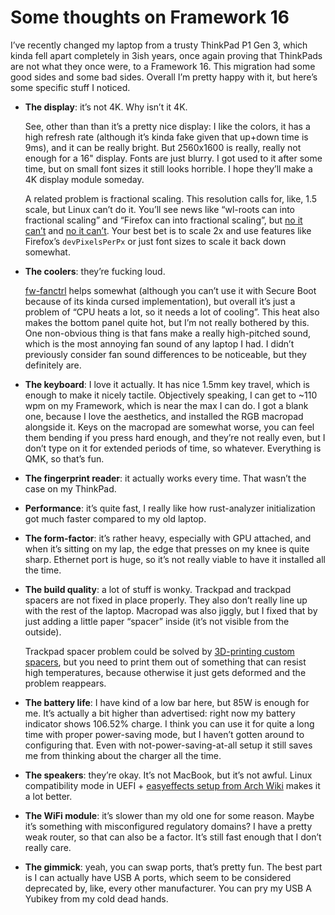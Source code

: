 # Some thoughts on Framework 16

I’ve recently changed my laptop from a trusty ThinkPad P1 Gen 3, which kinda fell apart completely in 3ish years,
once again proving that ThinkPads are not what they once were, to a Framework 16. This migration had some good sides
and some bad sides. Overall I’m pretty happy with it, but here’s some specific stuff I noticed.

* **The display**: it’s not 4K. Why isn’t it 4K.

  See, other than than it’s a pretty nice display: I like the colors, it has a high refresh rate
  (although it’s kinda fake given that up+down time is 9ms), and it can be really bright.
  But 2560x1600 is really, really not enough for a 16" display. Fonts are just blurry. I got used
  to it after some time, but on small font sizes it still looks horrible. I hope they’ll make a 4K
  display module someday.

  A related problem is fractional scaling. This resolution calls for, like, 1.5 scale, but Linux can’t do it.
  You’ll see news like “wl-roots can into fractional scaling” and “Firefox can into fractional scaling”,
  but [no it can’t][sway] and [no it can’t][firefox]. Your best bet is to scale 2x and use features like Firefox’s
  `devPixelsPerPx` or just font sizes to scale it back down somewhat.

  [sway]: https://github.com/swaywm/sway/issues/8117
  [firefox]: https://bugzilla.mozilla.org/show_bug.cgi?id=1849109

* **The coolers**: they’re fucking loud.

  [fw-fanctrl] helps somewhat (although you can’t use it with Secure Boot because of its kinda
  cursed implementation), but overall it’s just a problem of “CPU heats a lot, so it needs a lot
  of cooling”. This heat also makes the bottom panel quite hot, but I’m not really bothered by this.
  One non-obvious thing is that fans make a really high-pitched sound, which is the most annoying
  fan sound of any laptop I had. I didn’t previously consider fan sound differences to be noticeable,
  but they definitely are.

  [fw-fanctrl]: https://github.com/TamtamHero/fw-fanctrl/

* **The keyboard**: I love it actually. It has nice 1.5mm key travel, which is enough to make it nicely
  tactile. Objectively speaking, I can get to ~110 wpm on my Framework, which is near the max I can do.
  I got a blank one, because I love the aesthetics, and installed the RGB macropad alongside it.
  Keys on the macropad are somewhat worse, you can feel them bending if you press hard enough, and they’re
  not really even, but I don’t type on it for extended periods of time, so whatever. Everything is QMK,
  so that’s fun.

* **The fingerprint reader**: it actually works every time. That wasn’t the case on my ThinkPad.

* **Performance**: it’s quite fast, I really like how rust-analyzer initialization got much
  faster compared to my old laptop.

* **The form-factor**: it’s rather heavy, especially with GPU attached, and when it’s sitting on my lap,
  the edge that presses on my knee is quite sharp. Ethernet port is huge, so it’s not really viable to
  have it installed all the time.

* **The build quality**: a lot of stuff is wonky. Trackpad and trackpad spacers are not fixed in place
  properly. They also don’t really line up with the rest of the laptop. Macropad was also jiggly, but
  I fixed that by just adding a little paper “spacer” inside (it’s not visible from the outside). 
  
  Trackpad spacer problem could be solved by [3D-printing custom spacers][spacers], but you need to
  print them out of something that can resist high temperatures, because otherwise it just gets deformed
  and the problem reappears.

  [spacers]: https://www.printables.com/model/804797-framework-laptop-16-trackpad-spacer

* **The battery life**: I have kind of a low bar here, but 85W is enough for me. It’s actually a bit
  higher than advertised: right now my battery indicator shows 106.52% charge. I think you can use it
  for quite a long time with proper power-saving mode, but I haven’t gotten around to configuring that.
  Even with not-power-saving-at-all setup it still saves me from thinking about the charger all the time.

* **The speakers**: they’re okay. It’s not MacBook, but it’s not awful. Linux compatibility mode in UEFI +
  [easyeffects setup from Arch Wiki][easyeffects] makes it a lot better.

  [easyeffects]: https://wiki.archlinux.org/title/Framework_Laptop_16#Easy_Effects

* **The WiFi module**: it’s slower than my old one for some reason. Maybe it’s something with misconfigured
  regulatory domains? I have a pretty weak router, so that can also be a factor. It’s still fast enough that
  I don’t really care.

* **The gimmick**: yeah, you can swap ports, that’s pretty fun. The best part is I can actually have USB A
  ports, which seem to be considered deprecated by, like, every other manufacturer. You can pry my USB A
  Yubikey from my cold dead hands.
